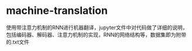 # machine-translation
使用带注意力机制的RNN进行机器翻译，jupyter文件中对代码做了详细的说明，包括编码器、解码器、注意力机制的实现，RNN的网络结构等，数据集即为附带的.txt文件
